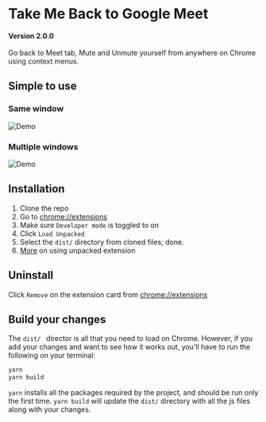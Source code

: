 # Take Me Back to Google Meet
**Version 2.0.0** <br/> <br/>
Go back to Meet tab, Mute and Unmute yourself from anywhere on Chrome using context menus.

## Simple to use
### Same window
![Demo](./static/back-to-google-meet-same-window.gif)

### Multiple windows
![Demo](./static/back-to-google-meet-multi-window.gif)

## Installation
1. Clone the repo
2. Go to [chrome://extensions](chrome://extensions)
3. Make sure `Developer mode` is toggled to on
4. Click `Load Unpacked`
5. Select the `dist/` directory from cloned files; done.
6. [More](https://developer.chrome.com/docs/extensions/mv3/getstarted/) on using unpacked extension

## Uninstall
Click `Remove` on the extension card from [chrome://extensions](chrome://extensions)

## Build your changes
The `dist/ ` director is all that you need to load on Chrome.
However, if you add your changes and want to see how it works out, you'll have to run the following on your terminal:
```sh
yarn
yarn build
```
`yarn` installs all the packages required by the project, and should be run only the first time. `yarn build` will update the `dist/` directory with all the js files along with your changes.

